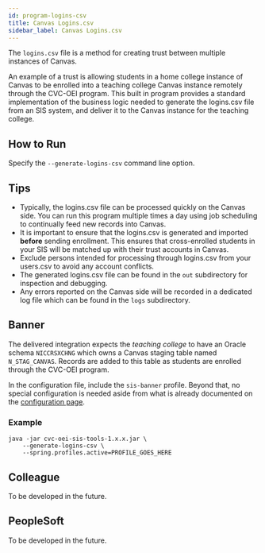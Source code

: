 ```yaml
---
id: program-logins-csv
title: Canvas Logins.csv
sidebar_label: Canvas Logins.csv
---
```


The `logins.csv` file is a method for creating trust between multiple instances of Canvas.

An example of a trust is allowing students in a home college instance of Canvas to be enrolled into a teaching college Canvas instance remotely through the CVC-OEI program. This built in program provides a standard implementation of the business logic needed to generate the logins.csv file from an SIS system, and deliver it to the Canvas instance for the teaching college.

## How to Run

Specify the `--generate-logins-csv` command line option.

## Tips

* Typically, the logins.csv file can be processed quickly on the Canvas side. You can run this program multiple times a day using job scheduling to continually feed new records into Canvas.
* It is important to ensure that the logins.csv is generated and imported **before** sending enrollment. This ensures that cross-enrolled students in your SIS will be matched up with their trust accounts in Canvas.
* Exclude persons intended for processing through logins.csv from your users.csv to avoid any account conflicts. 
* The generated logins.csv file can be found in the `out` subdirectory for inspection and debugging.
* Any errors reported on the Canvas side will be recorded in a dedicated log file which can be found in the `logs` subdirectory.

## Banner

The delivered integration expects the _teaching college_ to have an Oracle schema `NICCRSXCHNG` which owns a Canvas staging table named `N_STAG_CANVAS`. Records are added to this table as students are enrolled through the CVC-OEI program.

In the configuration file, include the `sis-banner` profile. Beyond that, no special configuration is needed aside from what is already documented on the [configuration page](configuration).

### Example

```shell
java -jar cvc-oei-sis-tools-1.x.x.jar \
    --generate-logins-csv \
    --spring.profiles.active=PROFILE_GOES_HERE
```

## Colleague

To be developed in the future.

## PeopleSoft

To be developed in the future.